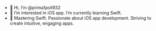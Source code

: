 - 👋 Hi, I’m @prima1poll932
- 👀 I’m interested in iOS app. I’m currently learning Swift.
- 🌱 Mastering Swift. Passionate about iOS app development. Striving to create intuitive, engaging apps.
